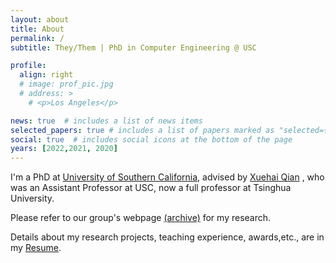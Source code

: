 ```yaml
---
layout: about
title: About
permalink: /
subtitle: They/Them | PhD in Computer Engineering @ USC

profile:
  align: right
  # image: prof_pic.jpg
  # address: >
    # <p>Los Angeles</p>

news: true  # includes a list of news items
selected_papers: true # includes a list of papers marked as "selected={true}"
social: true  # includes social icons at the bottom of the page
years: [2022,2021, 2020]
---
```


I'm a PhD at [University of Southern California](https://usc.edu/), advised by [Xuehai Qian](https://scholar.google.com/citations?user=5QL8V68AAAAJ&hl=en) , who was an Assistant Professor at USC, now a full professor at Tsinghua University.

Please refer to our group's webpage [(archive)](http://web.archive.org/web/20230331130641/https://alchem.cs.purdue.edu/index.html) for my research. 

Details about my research projects, teaching experience, awards,etc., are in my [Resume](https://z-y00.github.io/academic/assets/pdf/Rao_CV.pdf).
